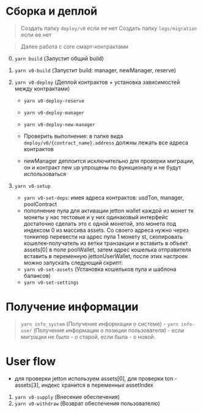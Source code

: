 
# Сборка и деплой
> Создать папку `deploy/v0` если ее нет
> Создать папку `logs/migration` если ее нет

> Далее работа с core смарт-контрактами

0. `yarn build` (Запустит общий build)
1. `yarn v0-build` (Запустит build:  manager, newManager, reserve)
2. `yarn v0-deploy` (Деплой контрактов + установка зависимостей между контрактами)
    - `yarn v0-deploy-reserve`
    - `yarn v0-deploy-manager`
    - `yarn v0-deploy-new-manager`

    - Проверить выполнение: в папке вида `deploy/v0/{contract_name}.address` должны лежать все адреса контрактов
    - newManager деплоится исключительно для проверки миграции, он и контракт new up упрощены по функционалу и не будут использоваться

4. `yarn v0-setup`
    - `yarn v0-set-deps`: имея адреса контрактов: usdTon, manager, poolContract
    - пополнение пула для активации jetton wallet каждой из монет
      тк монеты у нас тестовые и у них одинаковый интерфейс достаточно сделать это с одной монетой, это монета под индексом 0 из массива assets. Со своего адреса нужно через тонкипер перевести на адрес пула 1 монету st, скопировать кошелек-получатель из ветки транзакции и вставить в объект assets[0] в поле poolWallet, затем адрес кошелька отправителя вставить в переменную jettonUserWallet, после этих настроек можно запускать следующий скрипт:
    - `yarn v0-set-assets` (Установка кошельков пула и шаблона балансов)
    - `yarn v0-set-settings`



# Получение информации
> `yarn info_system` (Получение информации о системе) -
> `yarn info-user` (Получение информации о позиции пользователя) - если миграции не было - о старой, если была - о новой. 

# User flow
  - для проверки jetton используем assets[0], для проверки ton - assets[3], индекс хранится в переменных assetIndex 
1. `yarn v0-supply` (Внесение обеспечения)
2. `yarn v0-withdraw` (Возврат обеспечения пользователю)

 <!-- - `yarn v0-migration` (Запуск миграции от владельца контракта  менеджер)
 - `v0-delete-manager` (После успешной миграции удаляем старый контракт менеджера) -->
